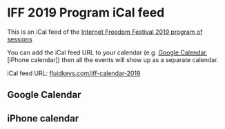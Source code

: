 # IFF 2019 Program iCal feed

This is an iCal feed of the [Internet Freedom Festival 2019 program of sessions](https://platform.internetfreedomfestival.org/en/IFF2019/public/schedule/custom)

You can add the iCal feed URL to your calendar (e.g. [Google Calendar](#), [iPhone calendar]) then all
the events will show up as a separate calendar.

iCal feed URL: [fluidkeys.com/iff-calendar-2019](https://www.fluidkeys.com/iff-calendar-2019)

## Google Calendar

## iPhone calendar
